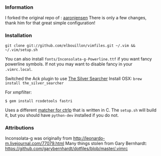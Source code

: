 ### Information

I forked the original repo of : [aaronjensen](https://github.com/aaronjensen/vimfiles)
There is only a few changes, thank him for that great simple configuration!

### Installation

`git clone git://github.com/elbouillon/vimfiles.git ~/.vim && ~/.vim/setup.sh`

You can also install `fonts/Inconsolata-g-Powerline.ttf` if you want fancy powerline symbols. If not you may want to disable fancy in your `.vimrc.local`.

Switched the Ack plugin to use [The Silver Searcher](https://github.com/ggreer/the_silver_searcher)
Install OSX: `brew install the_silver_searcher`

For xmpfilter:

```
$ gem install rcodetools fastri
```

Uses a different [matcher for
ctrlp](https://github.com/JazzCore/ctrlp-cmatcher) that is written in C. The
`setup.sh` will build it, but you should have `python-dev` installed if you do
not.

### Attributions

Inconsolata-g was originally from http://leonardo-m.livejournal.com/77079.html
Many things stolen from Gary Bernhardt: https://github.com/garybernhardt/dotfiles/blob/master/.vimrc


